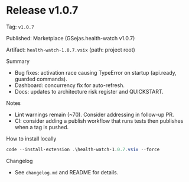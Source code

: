 # Release v1.0.7

Tag: `v1.0.7`

Published: Marketplace (GSejas.health-watch v1.0.7)

Artifact: `health-watch-1.0.7.vsix` (path: project root)

Summary
- Bug fixes: activation race causing TypeError on startup (api.ready, guarded commands).
- Dashboard: concurrency fix for auto-refresh.
- Docs: updates to architecture risk register and QUICKSTART.

Notes
- Lint warnings remain (~70). Consider addressing in follow-up PR.
- CI: consider adding a publish workflow that runs tests then publishes when a tag is pushed.

How to install locally

```powershell
code --install-extension .\health-watch-1.0.7.vsix --force
```

Changelog
- See `changelog.md` and README for details.
